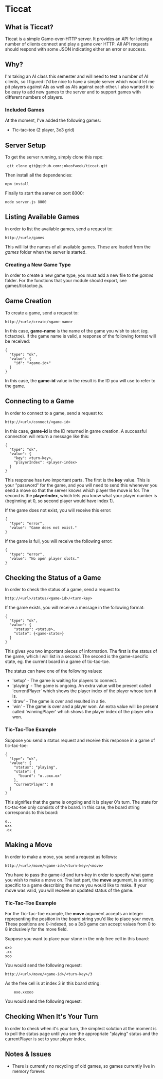 # Ticcat 

## What is Ticcat?
Ticcat is a simple Game-over-HTTP server. It provides an API for letting a number of clients connect and play a game over HTTP. All API requests should respond with some JSON indicating either an error or success.

## Why?
I'm taking an AI class this semester and will need to test a number of AI clients, so I figured it'd be nice to have a simple server which would let me pit players against AIs as well as AIs against each other. I also wanted it to be easy to add new games to the server and to support games with different numbers of players.

### Included Games
At the moment, I've added the following games:

- Tic-tac-toe (2 player, 3x3 grid)

## Server Setup
To get the server running, simply clone this repo:

     git clone git@github.com:jokeofweek/ticcat.git

Then install all the dependencies:

    npm install

Finally to start the server on port 8000:

    node server.js 8000

## Listing Available Games

In order to list the available games, send a request to:

    http://<url>/games

This will list the names of all available games. These are loaded from the _games_ folder when the server is started.

### Creating a New Game Type

In order to create a new game type, you must add a new file to the _games_ folder. For the functions that your module should export, 
see games/tictactoe.js.

## Game Creation

To create a game, send a request to:

    http://<url>/create/<game-name>

In this case, __game-name__ is the name of the game you wish to start (eg. tictactoe). If the game name is valid, a response of the following format will be received:


    {
      "type": "ok",
      "value": {
        "id": "<game-id>"
      }
    }

In this case, the __game\-id__ value in the result is the ID you will use to refer to the game.

## Connecting to a Game

In order to connect to a game, send a request to:

    http://<url>/connect/<game-id>

In this case, __game\-id__ is the ID returned in game creation. A successful connection will return a message like this:

    {
      "type": "ok",
      "value": {
        "key": <turn-key>,
        "playerIndex": <player-index>
      }
    }

This response has two important parts. The first is the __key__ value. This is your "password" for the game, and you will need to send this whenever you send a move so that the server knows which player the move is for. The second is the __playerIndex__, which lets you know what your player number is (beginning at 0, so second player would have index 1).

If the game does not exist, you will receive this error:

    {
      "type": "error",
      "value": "Game does not exist."
    }

If the game is full, you will receive the following error:

    {
      "type": "error",
      "value": "No open player slots."
    }

## Checking the Status of a Game

In order to check the status of a game, send a request to:

    http://<url>/status/<game-id>/<turn-key>

If the game exists, you will receive a message in the following format:

    {
      "type": "ok",
      "value": {
        "status": <status>,
        "state": {<game-state>}
      }
    }

This gives you two important pieces of information. The first is the status of the game, which I will list in a second. The second is the game-specific state, eg. the current board in a game of tic-tac-toe.

The status can have one of the following values:

- 'setup' - The game is waiting for players to connect.
- 'playing' - The game is ongoing. An extra value will be present called 'currentPlayer' which shows the player index of the player whose turn it is.
- 'draw' - The game is over and resulted in a tie.
- 'win' - The game is over and a player won. An extra value will be present called 'winningPlayer' which shows the player index of the player who won.

### Tic-Tac-Toe Example

Suppose you send a status request and receive this response in a game of tic-tac-toe:

    {
      "type": "ok",
      "value": {
        "status": "playing",
        "state": {
          "board": "o..oxx.ox"
        },
        "currentPlayer": 0
      }
    }

This signifies that the game is ongoing and it is player 0's turn. The state for tic-tac-toe only consists of the board. In this case, the board string corresponds to this board:

    o..
    oxx
    .ox

## Making a Move

In order to make a move, you send a request as follows:

    http://<url>/move/<game-id>/<turn-key>/<move>
    
You have to pass the game-id and turn-key in order to specify what game you wish to make a move on. The last part, the __move__ argument, is a string specific to a game describing the move you would like to make. If your move was valid, you will receive an updated status of the game.

### Tic-Tac-Toe Example

For the Tic-Tac-Toe example, the  __move__ argument accepts an integer representing the position in the board string you'd like to place your move. These positions are 0-indexed, so a 3x3 game can accept values from 0 to 8 inclusively for the move field. 

Suppose you want to place your stone in the only free cell in this board:

    oxo
    .xx
    xoo

You would send the following request:

    http://<url>/move/<game-id>/<turn-key>/3

As the free cell is at index 3 in this board string:

        oxo.xxxoo

You would send the following request:

## Checking When It's Your Turn

In order to check when it's your turn, the simplest solution at the moment is to poll the status page until you see the appropriate "playing" status and the currentPlayer is set to your player index.

## Notes & Issues

- There is currently no recycling of old games, so games currently live in memory forever.